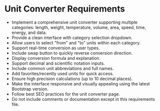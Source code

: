 # Unit Converter Requirements
- Implement a comprehensive unit converter supporting multiple categories: length, weight, temperature, volume, area, speed, time, energy, and data.
- Provide a clean interface with category selection dropdown.
- Allow users to select "from" and "to" units within each category.
- Support real-time conversion as user types.
- Include swap button to quickly reverse conversion direction.
- Display conversion formula and explanation.
- Support decimal and scientific notation inputs.
- Include common unit abbreviations and full names.
- Add favorites/recently used units for quick access.
- Ensure high precision calculations (up to 10 decimal places).
- Make the interface responsive and visually appealing using the latest Bootstrap version.
- Follow best SEO practices for the unit converter page.
- Do not include comments or documentation except in this requirements file.
